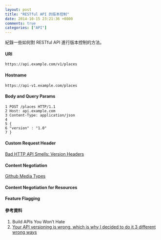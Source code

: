 ```yaml
---
layout: post
title: "RESTful API 的版本控制"
date: 2014-10-15 23:21:36 +0800
comments: true
categories: ["API"]
---
```


紀錄一些如何對 RESTful API 進行版本控制的方法。

<!-- more -->


#### URI

	https://api.example.com/v1/places

#### Hostname

	https://api-v1.example.com/places

#### Body and Query Params

	1 POST /places HTTP/1.1
	2 Host: api.example.com
	3 Content-Type: application/json
	4
	5 {
	6 "version" : "1.0"
	7 }

####  Custom Request Header

[Bad HTTP API Smells: Version Headers]

[Bad HTTP API Smells: Version Headers]:http://www.mnot.net/blog/2012/07/11/header_versioning

#### Content Negotiation

[Github Media Types]

[Github Media Types]:https://developer.github.com/v3/media/#api-v3-media-type-and-the-future

#### Content Negotiation for Resources


#### Feature Flagging




#### 參考資料

1. Build APIs You Won’t Hate
2. [Your API versioning is wrong, which is why I decided to do it 3 different wrong ways ]

[Your API versioning is wrong, which is why I decided to do it 3 different wrong ways ]:http://www.troyhunt.com/2014/02/your-api-versioning-is-wrong-which-is.html